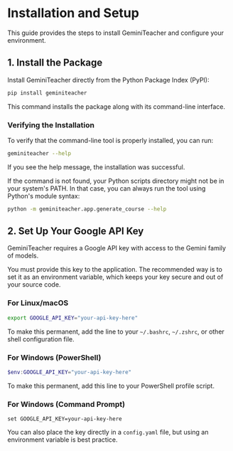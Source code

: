 # Installation and Setup

This guide provides the steps to install GeminiTeacher and configure your environment.

## 1. Install the Package

Install GeminiTeacher directly from the Python Package Index (PyPI):

```bash
pip install geminiteacher
```

This command installs the package along with its command-line interface.

### Verifying the Installation

To verify that the command-line tool is properly installed, you can run:

```bash
geminiteacher --help
```

If you see the help message, the installation was successful.

If the command is not found, your Python scripts directory might not be in your system's PATH. In that case, you can always run the tool using Python's module syntax:

```bash
python -m geminiteacher.app.generate_course --help
```

## 2. Set Up Your Google API Key

GeminiTeacher requires a Google API key with access to the Gemini family of models.

You must provide this key to the application. The recommended way is to set it as an environment variable, which keeps your key secure and out of your source code.

### For Linux/macOS

```bash
export GOOGLE_API_KEY="your-api-key-here"
```
To make this permanent, add the line to your `~/.bashrc`, `~/.zshrc`, or other shell configuration file.

### For Windows (PowerShell)

```powershell
$env:GOOGLE_API_KEY="your-api-key-here"
```
To make this permanent, add this line to your PowerShell profile script.

### For Windows (Command Prompt)

```batch
set GOOGLE_API_KEY=your-api-key-here
```

You can also place the key directly in a `config.yaml` file, but using an environment variable is best practice. 